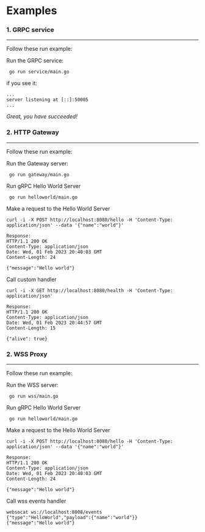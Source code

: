 # Examples

### 1. GRPC service

----

Follow these run example:

Run the GRPC service:

```console
 go run service/main.go
```

if you see it:
```console
...
server listening at [::]:50005
...
```

_Great, you have succeeded!_


### 2. HTTP Gateway

----

Follow these run example:

Run the Gateway server:

```console
 go run gateway/main.go
```

Run gRPC Hello World Server

```console
 go run helloworld/main.go
```

Make a request to the Hello World Server

```console
curl -i -X POST http://localhost:8080/hello -H 'Content-Type: application/json' --data '{"name":"world"}'

Response:
HTTP/1.1 200 OK
Content-Type: application/json
Date: Wed, 01 Feb 2023 20:40:03 GMT
Content-Length: 24

{"message":"Hello world"} 
```

Call custom handler

```console
curl -i -X GET http://localhost:8080/health -H 'Content-Type: application/json' 

Response:
HTTP/1.1 200 OK
Content-Type: application/json
Date: Wed, 01 Feb 2023 20:44:57 GMT
Content-Length: 15

{"alive": true}
```


### 2. WSS Proxy

----

Follow these run example:

Run the WSS server:

```console
 go run wss/main.go
```

Run gRPC Hello World Server

```console
 go run helloworld/main.go
```

Make a request to the Hello World Server

```console
curl -i -X POST http://localhost:8080/hello -H 'Content-Type: application/json' --data '{"name":"world"}'

Response:
HTTP/1.1 200 OK
Content-Type: application/json
Date: Wed, 01 Feb 2023 20:40:03 GMT
Content-Length: 24

{"message":"Hello world"} 
```

Call wss events handler

```console
websocat ws://localhost:8008/events 
{"type":"HelloWorld","payload":{"name":"world"}}
{"message":"Hello world"} 
```
